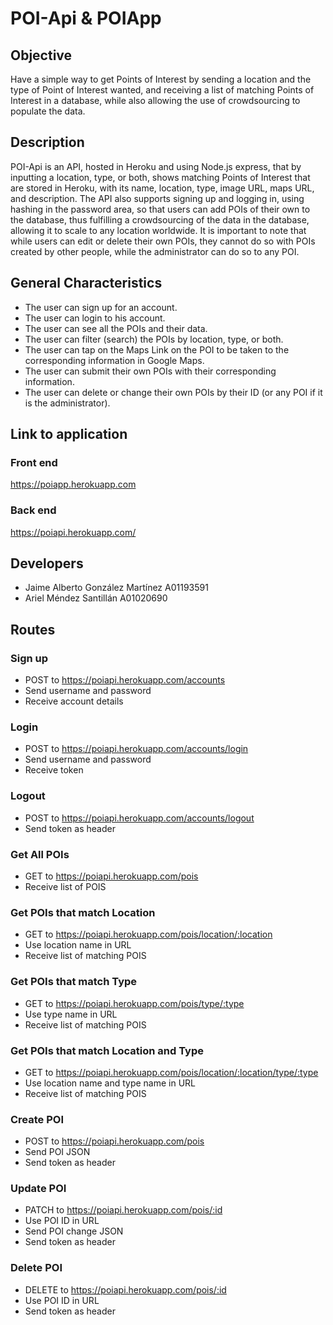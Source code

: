 # POI-Api & POIApp

## Objective
Have a simple way to get Points of Interest by sending a location and the type of Point of Interest wanted, and receiving a list of matching Points of Interest in a database, while also allowing the use of crowdsourcing to populate the data.

## Description
POI-Api is an API, hosted in Heroku and using Node.js express, that by inputting a location, type, or both, shows matching Points of Interest that are stored in Heroku, with its name, location, type, image URL, maps URL, and description. The API also supports signing up and logging in, using hashing in the password area, so that users can add POIs of their own to the database, thus fulfilling a crowdsourcing of the data in the database, allowing it to scale to any location worldwide. It is important to note that while users can edit or delete their own POIs, they cannot do so with POIs created by other people, while the administrator can do so to any POI.

## General Characteristics
- The user can sign up for an account.<br />
- The user can login to his account.<br />
- The user can see all the POIs and their data.<br />
- The user can filter (search) the POIs by location, type, or both.<br />
- The user can tap on the Maps Link on the POI to be taken to the corresponding information in Google Maps.<br />
- The user can submit their own POIs with their corresponding information.<br />
- The user can delete or change their own POIs by their ID (or any POI if it is the administrator).<br />

## Link to application
### Front end
https://poiapp.herokuapp.com
### Back end
https://poiapi.herokuapp.com/

## Developers
- Jaime Alberto González Martínez A01193591<br />
- Ariel Méndez Santillán A01020690<br />

## Routes
### Sign up
- POST to https://poiapi.herokuapp.com/accounts
- Send username and password
- Receive account details
### Login
- POST to https://poiapi.herokuapp.com/accounts/login
- Send username and password
- Receive token
### Logout
- POST to https://poiapi.herokuapp.com/accounts/logout
- Send token as header
### Get All POIs
- GET to https://poiapi.herokuapp.com/pois
- Receive list of POIS
### Get POIs that match Location
- GET to https://poiapi.herokuapp.com/pois/location/:location
- Use location name in URL
- Receive list of matching POIS
### Get POIs that match Type
- GET to https://poiapi.herokuapp.com/pois/type/:type
- Use type name in URL
- Receive list of matching POIS
### Get POIs that match Location and Type
- GET to https://poiapi.herokuapp.com/pois/location/:location/type/:type
- Use location name and type name in URL
- Receive list of matching POIS
### Create POI
- POST to https://poiapi.herokuapp.com/pois
- Send POI JSON
- Send token as header
### Update POI
- PATCH to https://poiapi.herokuapp.com/pois/:id
- Use POI ID in URL
- Send POI change JSON
- Send token as header
### Delete POI
- DELETE to https://poiapi.herokuapp.com/pois/:id
- Use POI ID in URL
- Send token as header
